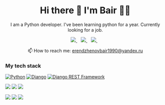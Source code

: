 <h1 align='center'>
  Hi there 👋 I'm Bair 👨‍💻
</h1>

<p align='center'>
  I am a Python developer. I've been learning python for a year. Currently looking for a job.
</p>

<p align='center'>
  
  <a href="https://t.me/BairErendzhenov">
    <img src="https://img.shields.io/badge/telegram-%230077B5.svg?&style=for-the-badge&logo=linkedin&logoColor=white" />
  </a>&nbsp;&nbsp;
  <a href="https://instagram.com/bair_erendzhenov">
    <img src="https://img.shields.io/badge/instagram-%23E4405F.svg?&style=for-the-badge&logo=instagram&logoColor=white" />        
  </a>&nbsp;&nbsp;
  <a href="https://www.facebook.com/erendzhenovbair">
    <img src="https://img.shields.io/badge/-Facebook-090909?style=for-the-badge&logo=Facebook&logoColor=1195F5" />        
  </a>&nbsp;&nbsp;
  
</p>
  
<p align='center'>
  📫 How to reach me: <a href='mailto:alexandreslima@outlook.com'>erendzhenovbair1990@yandex.ru</a>
</p>

### My tech stack

[![Python](https://img.shields.io/badge/-Python-464646?style=flat-square&logo=Python)](https://www.python.org/)
[![Django](https://img.shields.io/badge/-Django-464646?style=flat-square&logo=Django)](https://www.djangoproject.com/)
[![Django REST Framework](https://img.shields.io/badge/-Django%20REST%20Framework-464646?style=flat-square&logo=Django%20REST%20Framework)](https://www.django-rest-framework.org/)


![](https://img.shields.io/badge/SQL-blue)
![](https://img.shields.io/badge/HTML-blue)
![](https://img.shields.io/badge/CSS-blue)


![](https://img.shields.io/badge/-Docker-red)
![](https://img.shields.io/badge/-Nginx-red)
![](https://img.shields.io/badge/-Linux-red)

<!--
**ErendzhenovBair/ErendzhenovBair** is a ✨ _special_ ✨ repository because its `README.md` (this file) appears on your GitHub profile.

Here are some ideas to get you started:

- 🔭 I’m currently working on ...
- 🌱 I’m currently learning ...
- 👯 I’m looking to collaborate on ...
- 🤔 I’m looking for help with ...
- 💬 Ask me about ...
- 📫 How to reach me: ...
- 😄 Pronouns: ...
- ⚡ Fun fact: ...
-->
